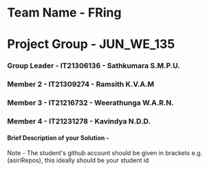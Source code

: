 # Team Name - FRing
# Project Group - JUN_WE_135
### Group Leader - IT21306136 - Sathkumara S.M.P.U.
### Member 2 - IT21309274 - Ramsith K.V.A.M
### Member 3 - IT21216732 - Weerathunga W.A.R.N.
### Member 4 - IT21231278 - Kavindya N.D.D.

#### Brief Description of your Solution - 

Note - The student's github account should be given in brackets e.g. (asiriRepos), this ideally should be your student id
